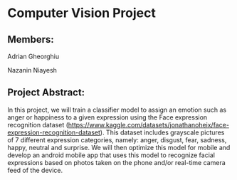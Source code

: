 # Computer Vision Project 
## Members: 
Adrian Gheorghiu

Nazanin Niayesh

## Project Abstract: 
In this project, we will train a classifier model to assign an emotion such as anger or happiness to a given expression using the Face expression recognition dataset (https://www.kaggle.com/datasets/jonathanoheix/face-expression-recognition-dataset). 
This dataset includes grayscale pictures of 7 different expression categories, namely: anger, disgust, fear, sadness, happy, neutral and surprise. 
We will then optimize this model for mobile and develop an android mobile app that uses this model to recognize facial expressions based on photos taken on the phone and/or real-time camera feed of the device.


